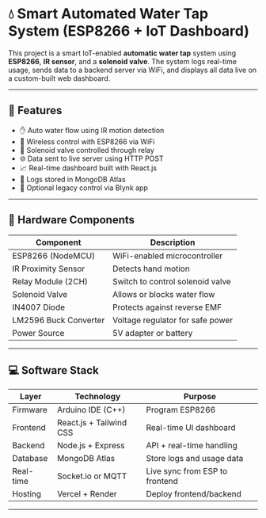 # 💧 Smart Automated Water Tap System (ESP8266 + IoT Dashboard)

This project is a smart IoT-enabled **automatic water tap** system using **ESP8266**, **IR sensor**, and a **solenoid valve**. The system logs real-time usage, sends data to a backend server via WiFi, and displays all data live on a custom-built web dashboard.

---

## 🚀 Features

- ✋ Auto water flow using IR motion detection
- 📡 Wireless control with ESP8266 via WiFi
- 🔌 Solenoid valve controlled through relay
- 🌐 Data sent to live server using HTTP POST
- 📈 Real-time dashboard built with React.js
- 💾 Logs stored in MongoDB Atlas
- 📱 Optional legacy control via Blynk app

---

## 🔧 Hardware Components

| Component            | Description                            |
|----------------------|----------------------------------------|
| ESP8266 (NodeMCU)    | WiFi-enabled microcontroller           |
| IR Proximity Sensor  | Detects hand motion                   |
| Relay Module (2CH)   | Switch to control solenoid valve       |
| Solenoid Valve       | Allows or blocks water flow            |
| IN4007 Diode         | Protects against reverse EMF           |
| LM2596 Buck Converter| Voltage regulator for safe power       |
| Power Source         | 5V adapter or battery                  |

---

## 💻 Software Stack

| Layer        | Technology         | Purpose                        |
|--------------|--------------------|--------------------------------|
| Firmware     | Arduino IDE (C++)  | Program ESP8266                |
| Frontend     | React.js + Tailwind CSS | Real-time UI dashboard     |
| Backend      | Node.js + Express  | API + real-time handling       |
| Database     | MongoDB Atlas      | Store logs and usage data      |
| Real-time    | Socket.io or MQTT  | Live sync from ESP to frontend |
| Hosting      | Vercel + Render    | Deploy frontend/backend        |

---



